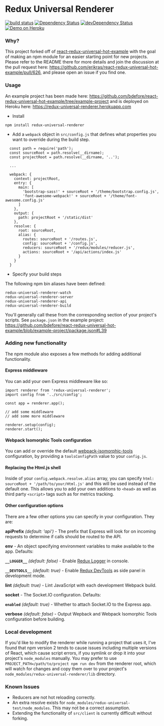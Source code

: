 # Redux Universal Renderer

[![build status](https://img.shields.io/travis/bdefore/redux-universal-renderer/master.svg?style=flat-square)](https://travis-ci.org/bdefore/redux-universal-renderer)
[![Dependency Status](https://david-dm.org/bdefore/redux-universal-renderer.svg?style=flat-square)](https://david-dm.org/bdefore/redux-universal-renderer)
[![devDependency Status](https://david-dm.org/bdefore/redux-universal-renderer/dev-status.svg?style=flat-square)](https://david-dm.org/bdefore/redux-universal-renderer#info=devDependencies)
[![Demo on Heroku](https://img.shields.io/badge/demo-heroku-brightgreen.svg?style=flat-square)](https://redux-universal-renderer.herokuapp.com)

### Why?

This project forked off of [react-redux-universal-hot-example](https://github.com/erikras/react-redux-universal-hot-example) with the goal of making an npm module for an easier starting point for new projects. Please refer to the README there for more details and join the discussion at the pull request here: https://github.com/erikras/react-redux-universal-hot-example/pull/626, and please open an issue if you find one.

### Usage

An example project has been made here: https://github.com/bdefore/react-redux-universal-hot-example/tree/example-project and is deployed on Heroku here: https://redux-universal-renderer.herokuapp.com

- Install

```
npm install redux-universal-renderer
```

- Add a `webpack` object in `src/config.js` that defines what properties you want to override during the build step.

```
  const path = require('path');
  const sourceRoot = path.resolve(__dirname);
  const projectRoot = path.resolve(__dirname, '..');

  ...

  webpack: {
    context: projectRoot,
    entry: {
      main: [
        'bootstrap-sass!' + sourceRoot + '/theme/bootstrap.config.js',
        'font-awesome-webpack!' + sourceRoot + '/theme/font-awesome.config.js'
      ]
    },
    output: {
      path: projectRoot + '/static/dist'
    },
    resolve: {
      root: sourceRoot,
      alias: {
        routes: sourceRoot + '/routes.js',
        config: sourceRoot + '/config.js',
        reducers: sourceRoot + '/redux/modules/reducer.js',
        actions: sourceRoot + '/api/actions/index.js'
      }
    }
  }
```

- Specify your build steps 

The following npm bin aliases have been defined:

```
redux-universal-renderer-watch
redux-universal-renderer-server
redux-universal-renderer-api
redux-universal-renderer-build
```

You'll generally call these from the corresponding section of your project's scripts. See `package.json` in the example project: https://github.com/bdefore/react-redux-universal-hot-example/blob/example-project/package.json#L39

### Adding new functionality

The npm module also exposes a few methods for adding additional functionality.

#### Express middleware

You can add your own Express middleware like so:

```
import renderer from 'redux-universal-renderer';
import config from '../src/config';

const app = renderer.app();

// add some middleware
// add some more middleware

renderer.setup(config);
renderer.start();
```

#### Webpack Isomorphic Tools configuration

You can add or override the default [webpack-isomorphic-tools](https://github.com/halt-hammerzeit/webpack-isomorphic-tools) configuration, by providing a `toolsConfigPath` value to your `config.js`.

#### Replacing the Html.js shell

Inside of your `config.webpack.resolve.alias` array, you can specify `html: sourceRoot + '/path/to/your/Html.js'` and this will be used instead of the default one. This allows you to add your own additions to `<head>` as well as third party `<script>` tags such as for metrics tracking.

#### Other configuration options

There are a few other options you can specify in your configuration. They are:

**apiPrefix** *(default: 'api')* - The prefix that Express will look for on incoming requests to determine if calls should be routed to the API.

**env** - An object specifying environment variables to make available to the app. Defaults:

  **`__LOGGER__`** *(default: false)* - Enable [Redux Logger](https://github.com/fcomb/redux-logger) in console.

  **`__DEVTOOLS__`** *(default: true)* - Enable [Redux DevTools](https://github.com/gaearon/redux-devtools) as side panel in development mode.

**lint** *(default: true)* - Lint JavaScript with each development Webpack build.

**socket** - The Socket.IO configuration. Defaults:

  **``enabled``** *(default: true)* - Whether to attach Socket.IO to the Express app.

**verbose** *(default: false)* - Output Wepback and Webpack Isomorphic Tools configuration before building.

### Local development

If you'd like to modify the renderer while running a project that uses it, I've found that npm version 2 tends to cause issues including multiple versions of React, which cause script errors, if you symlink or drop it into your project's `node_modules` manually. You may prefer to use `PROJECT_PATH=/path/to/project npm run dev` from the renderer root, which will watch for changes and copy them over to your project's `node_modules/redux-universal-renderer/lib` directory.

### Known Issues

- Reducers are not hot reloading correctly.
- An extra resolve exists for `node_modules/redux-universal-test/node_modules`. This may not be a correct assumption.
- Extending the functionality of `src/client` is currently difficult without forking.
